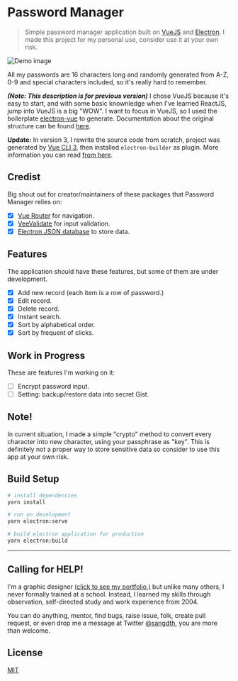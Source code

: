 # Password Manager

> Simple password manager application built on [VueJS](https://vuejs.org/) and [Electron](https://electron.atom.io/). I made this project for my personal use, consider use it at your own risk. 


![Demo image](https://i.imgur.com/vaZiDEy.png)

All my passwords are 16 characters long and randomly generated from A-Z, 0-9 and special characters included, so it's really hard to remember.

***(Note: This description is for previous version)*** I chose VueJS because it's easy to start, and with some basic knownledge when I've learned ReactJS, jump into VueJS is a big "WOW". I want to focus in VueJS, so I used the boilerplate [electron-vue](https://github.com/SimulatedGREG/electron-vue) to generate. 
Documentation about the original structure can be found [here](https://simulatedgreg.gitbooks.io/electron-vue/content/index.html).

**Update:** In version 3, I rewrite the source code from scratch, project was generated by [Vue CLI 3](https://cli.vuejs.org/), then installed `electron-builder` as plugin. More information you can read [from here](https://github.com/nklayman/vue-cli-plugin-electron-builder).

## Credist
Big shout out for creator/maintainers of these packages that Password Manager relies on:
- [x] [Vue Router](https://router.vuejs.org/) for navigation.
- [x] [VeeValidate](https://baianat.github.io/vee-validate/) for input validation.
- [x] [Electron JSON database](https://github.com/electron-userland/electron-json-storage) to store data. 

## Features
The application should have these features, but some of them are under development.
- [x] Add new record (each item is a row of password.)
- [x] Edit record.
- [x] Delete record.
- [x] Instant search.
- [x] Sort by alphabetical order.
- [x] Sort by frequent of clicks.

## Work in Progress
These are features I'm working on it:
- [ ] Encrypt password input.
- [ ] Setting: backup/restore data into secret Gist.

## Note!
In current situation, I made a simple "crypto" method to convert every character into new character, using your passphrase as "key". This is definitely not a proper way to store sensitive data so consider to use this app at your own risk.

## Build Setup
``` bash
# install dependencies
yarn install

# run on development
yarn electron:serve

# build electron application for production
yarn electron:build

```
---

## Calling for HELP! 

I'm a graphic designer [(click to see my portfolio,)](https://www.behance.net/sangdth) but unlike many others, I never formally trained at a school. Instead, I learned my skills through observation, self-directed study and work experience from 2004.

You can do anything, mentor, find bugs, raise issue, folk, create pull request, or even drop me a message at Twitter [@sangdth](https://twitter.com/sangdth), you are more than welcome.

## License

[MIT](https://github.com/electron/electron/blob/master/LICENSE)
